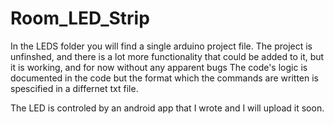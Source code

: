 # Room_LED_Strip
In the LEDS folder you will find a single arduino project file.
The project is unfinshed, and there is a lot more functionality that could be added to it,
but it is working, and for now without any apparent bugs
The code's logic is documented in the code but the format which the commands are written is spescified in a differnet txt file.

The LED is controled by an android app that I wrote and I will upload it soon.
